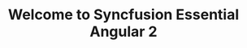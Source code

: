 ---
layout: post
title: Welcome to Syncfusion Essential Angular 2
description: Overview of Syncfusion Essential Angular 2
platform: Angular-2
control: Introduction
documentation: ug
--- 